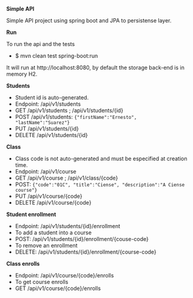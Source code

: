 **Simple API**

Simple API project using spring boot and JPA to persistense layer.

**Run**

To run the api and the tests

* $ mvn clean test spring-boot:run

It will run at http://localhost:8080, by default the storage back-end is in memory H2.

**Students**

* Student id is auto-generated.
* Endpoint: /api/v1/students
* GET /api/v1/students ; /api/v1/students/{id}
* POST /api/v1/students: `{"firstName":"Ernesto",	"lastName":"Suarez"}`
* PUT /api/v1/students/{id}
* DELETE /api/v1/students/{id}

**Class**

* Class code is not auto-generated and must be especified at creation time.
* Endpoint: /api/v1/course
* GET /api/v1/course ; /api/v1/class/{code}
* POST: `{"code":"01C", "title":"Ciense", "description":"A Ciense course"}`
* PUT /api/v1/course/{code}
* DELETE /api/v1/course/{code}

**Student enrollment**

* Endpoint: /api/v1/students/{id}/enrollment
* To add a student into a course
* POST: /api/v1/students/{id}/enrollment/{couse-code}
* To remove an enrollment
* DELETE: /api/v1/students/{id}/enrollment/{course-code}

**Class enrolls**

* Endpoint: /api/v1/course/{code}/enrolls
* To get course enrolls
* GET /api/v1/course/{code}/enrolls
